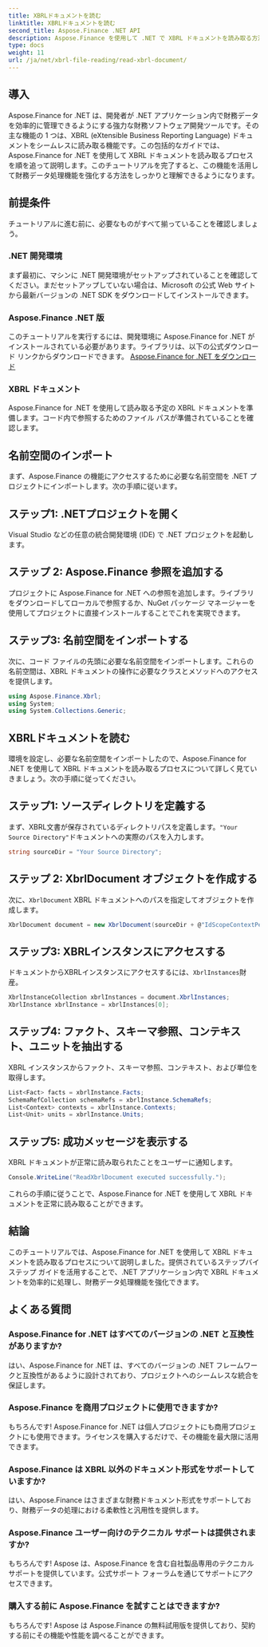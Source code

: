 ```yaml
---
title: XBRLドキュメントを読む
linktitle: XBRLドキュメントを読む
second_title: Aspose.Finance .NET API
description: Aspose.Finance を使用して .NET で XBRL ドキュメントを読み取る方法を学びます。財務データ処理機能を簡単に強化できます。#Aspose #Finance #XBRL
type: docs
weight: 11
url: /ja/net/xbrl-file-reading/read-xbrl-document/
---
```

## 導入
Aspose.Finance for .NET は、開発者が .NET アプリケーション内で財務データを効率的に管理できるようにする強力な財務ソフトウェア開発ツールです。その主な機能の 1 つは、XBRL (eXtensible Business Reporting Language) ドキュメントをシームレスに読み取る機能です。この包括的なガイドでは、Aspose.Finance for .NET を使用して XBRL ドキュメントを読み取るプロセスを順を追って説明します。このチュートリアルを完了すると、この機能を活用して財務データ処理機能を強化する方法をしっかりと理解できるようになります。
## 前提条件
チュートリアルに進む前に、必要なものがすべて揃っていることを確認しましょう。
### .NET 開発環境
まず最初に、マシンに .NET 開発環境がセットアップされていることを確認してください。まだセットアップしていない場合は、Microsoft の公式 Web サイトから最新バージョンの .NET SDK をダウンロードしてインストールできます。
### Aspose.Finance .NET 版
このチュートリアルを実行するには、開発環境に Aspose.Finance for .NET がインストールされている必要があります。ライブラリは、以下の公式ダウンロード リンクからダウンロードできます。
[Aspose.Finance for .NET をダウンロード](https://releases.aspose.com/finance/net/)
### XBRL ドキュメント
Aspose.Finance for .NET を使用して読み取る予定の XBRL ドキュメントを準備します。コード内で参照するためのファイル パスが準備されていることを確認します。
## 名前空間のインポート
まず、Aspose.Finance の機能にアクセスするために必要な名前空間を .NET プロジェクトにインポートします。次の手順に従います。
## ステップ1: .NETプロジェクトを開く
Visual Studio などの任意の統合開発環境 (IDE) で .NET プロジェクトを起動します。
## ステップ 2: Aspose.Finance 参照を追加する
プロジェクトに Aspose.Finance for .NET への参照を追加します。ライブラリをダウンロードしてローカルで参照するか、NuGet パッケージ マネージャーを使用してプロジェクトに直接インストールすることでこれを実現できます。
## ステップ3: 名前空間をインポートする
次に、コード ファイルの先頭に必要な名前空間をインポートします。これらの名前空間は、XBRL ドキュメントの操作に必要なクラスとメソッドへのアクセスを提供します。
```csharp
using Aspose.Finance.Xbrl;
using System;
using System.Collections.Generic;
```
## XBRLドキュメントを読む
環境を設定し、必要な名前空間をインポートしたので、Aspose.Finance for .NET を使用して XBRL ドキュメントを読み取るプロセスについて詳しく見ていきましょう。次の手順に従ってください。
## ステップ1: ソースディレクトリを定義する
まず、XBRL文書が保存されているディレクトリパスを定義します。`"Your Source Directory"`ドキュメントへの実際のパスを入力します。
```csharp
string sourceDir = "Your Source Directory";
```
## ステップ 2: XbrlDocument オブジェクトを作成する
次に、`XbrlDocument` XBRL ドキュメントへのパスを指定してオブジェクトを作成します。
```csharp
XbrlDocument document = new XbrlDocument(sourceDir + @"IdScopeContextPeriodStartAfterEnd.xml");
```
## ステップ3: XBRLインスタンスにアクセスする
ドキュメントからXBRLインスタンスにアクセスするには、`XbrlInstances`財産。
```csharp
XbrlInstanceCollection xbrlInstances = document.XbrlInstances;
XbrlInstance xbrlInstance = xbrlInstances[0];
```
## ステップ4: ファクト、スキーマ参照、コンテキスト、ユニットを抽出する
XBRL インスタンスからファクト、スキーマ参照、コンテキスト、および単位を取得します。
```csharp
List<Fact> facts = xbrlInstance.Facts;
SchemaRefCollection schemaRefs = xbrlInstance.SchemaRefs;
List<Context> contexts = xbrlInstance.Contexts;
List<Unit> units = xbrlInstance.Units;
```
## ステップ5: 成功メッセージを表示する
XBRL ドキュメントが正常に読み取られたことをユーザーに通知します。
```csharp
Console.WriteLine("ReadXbrlDocument executed successfully.");
```
これらの手順に従うことで、Aspose.Finance for .NET を使用して XBRL ドキュメントを正常に読み取ることができます。
## 結論
このチュートリアルでは、Aspose.Finance for .NET を使用して XBRL ドキュメントを読み取るプロセスについて説明しました。提供されているステップバイステップ ガイドを活用することで、.NET アプリケーション内で XBRL ドキュメントを効率的に処理し、財務データ処理機能を強化できます。
## よくある質問
### Aspose.Finance for .NET はすべてのバージョンの .NET と互換性がありますか?
はい、Aspose.Finance for .NET は、すべてのバージョンの .NET フレームワークと互換性があるように設計されており、プロジェクトへのシームレスな統合を保証します。
### Aspose.Finance を商用プロジェクトに使用できますか?
もちろんです! Aspose.Finance for .NET は個人プロジェクトにも商用プロジェクトにも使用できます。ライセンスを購入するだけで、その機能を最大限に活用できます。
### Aspose.Finance は XBRL 以外のドキュメント形式をサポートしていますか?
はい、Aspose.Finance はさまざまな財務ドキュメント形式をサポートしており、財務データの処理における柔軟性と汎用性を提供します。
### Aspose.Finance ユーザー向けのテクニカル サポートは提供されますか?
もちろんです! Aspose は、Aspose.Finance を含む自社製品専用のテクニカル サポートを提供しています。公式サポート フォーラムを通じてサポートにアクセスできます。
### 購入する前に Aspose.Finance を試すことはできますか?
もちろんです! Aspose は Aspose.Finance の無料試用版を提供しており、契約する前にその機能や性能を調べることができます。